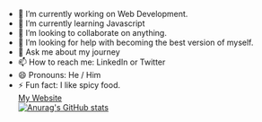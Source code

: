 
- 🔭 I’m currently working on Web Development.
- 🌱 I’m currently learning Javascript
- 👯 I’m looking to collaborate on anything.
- 🤔 I’m looking for help with becoming the best version of myself.
- 💬 Ask me about my journey
- 📫 How to reach me: LinkedIn or Twitter
- 😄 Pronouns: He / Him
- ⚡ Fun fact: I like spicy food.<br>
<a href="https://tyreldev.github.io/personal-website/"> My Website </a><br>
[![Anurag's GitHub stats](https://github-readme-stats.vercel.app/api?username=TyrelDev)](https://github.com/anuraghazra/github-readme-stats)
